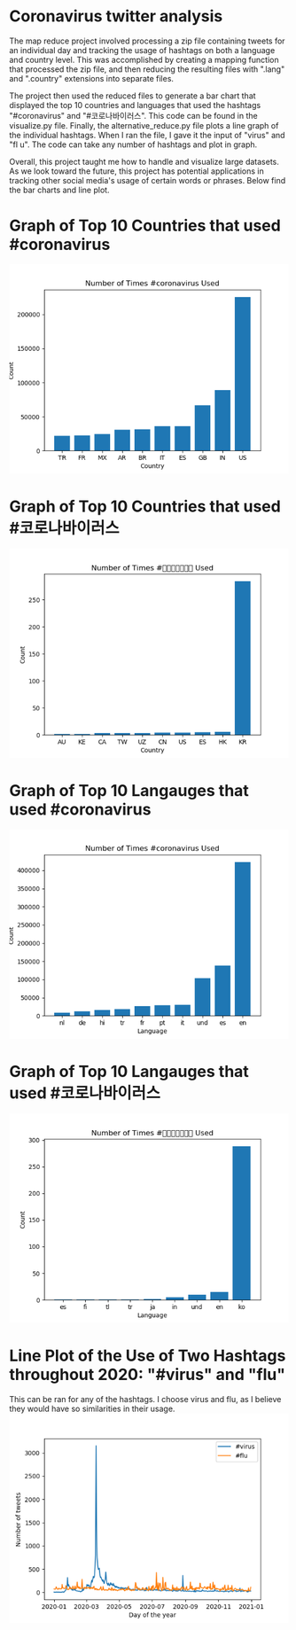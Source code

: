 # Coronavirus twitter analysis

The map reduce project involved processing a zip file containing tweets for an individual day and tracking the usage of hashtags on both a language and country level. This was accomplished by creating a mapping function that processed the zip file, and then reducing the resulting files with ".lang" and ".country" extensions into separate files.

The project then used the reduced files to generate a bar chart that displayed the top 10 countries and languages that used the hashtags "#coronavirus" and "#코로나바이러스". This code can be found in the visualize.py file. Finally, the alternative_reduce.py file plots a line graph of the individual hashtags. When I ran the file, I gave it the input of "virus" and "fl
u". The code can take any number of hashtags and plot in graph.

Overall, this project taught me how to handle and visualize large datasets. As we look toward the future, this project has potential applications in tracking other social media's usage of certain words or phrases. Below find the bar charts and line plot. 


# Graph of Top 10 Countries that used #coronavirus
![alt text](https://github.com/oliviastevens11/twitter_coronavirus/blob/master/Chart%20of%20Top%2010%20Countries:%20%23coronavirus.png)

# Graph of Top 10 Countries that used #코로나바이러스
![alt text](https://github.com/oliviastevens11/twitter_coronavirus/blob/master/Chart%20of%20Top%2010%20Countries:%20%23%EC%BD%94%EB%A1%9C%EB%82%98%EB%B0%94%EC%9D%B4%EB%9F%AC%EC%8A%A4.png)

# Graph of Top 10 Langauges that used #coronavirus  
![alt text](https://github.com/oliviastevens11/twitter_coronavirus/blob/master/Chart%20of%20Top%2010%20Languages:%20%23coronavirus.png)

# Graph of Top 10 Langauges that used #코로나바이러스
![alt text](https://github.com/oliviastevens11/twitter_coronavirus/blob/master/Chart%20of%20Top%2010%20Languages:%20%23%EC%BD%94%EB%A1%9C%EB%82%98%EB%B0%94%EC%9D%B4%EB%9F%AC%EC%8A%A4.png)

# Line Plot of the Use of Two Hashtags throughout 2020: "#virus" and "flu"
This can be ran for any of the hashtags. I choose virus and flu, as I believe they would have so similarities in their usage. 
![alt_text](https://github.com/oliviastevens11/twitter_coronavirus/blob/master/line_plot_hastag.png)
